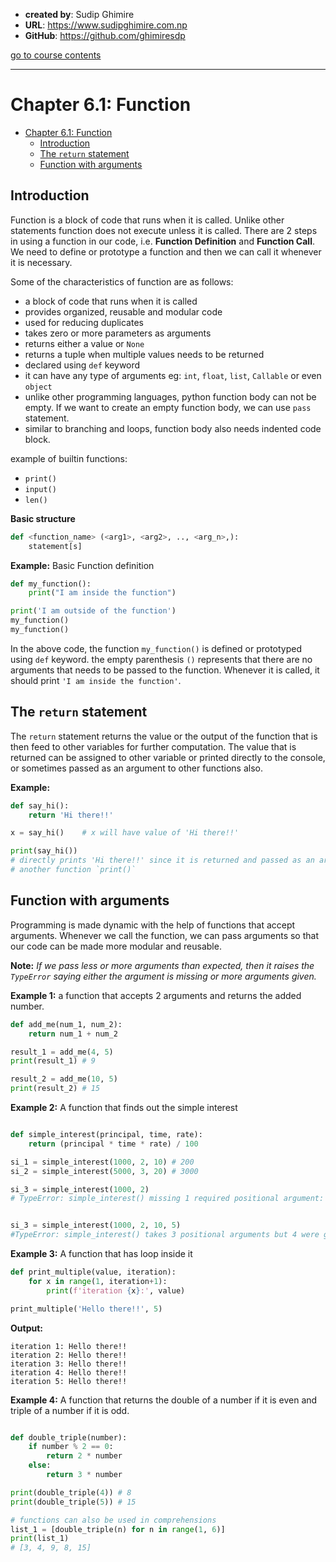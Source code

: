 - **created by**: Sudip Ghimire
- **URL**: https://www.sudipghimire.com.np
- **GitHub**: https://github.com/ghimiresdp

[go to course contents](https://github.com/ghimiresdp/python-level1/)
<hr>

# Chapter 6.1: Function

- [Chapter 6.1: Function](#chapter-61-function)
    - [Introduction](#introduction)
    - [The `return` statement](#the-return-statement)
    - [Function with arguments](#function-with-arguments)

## Introduction
Function is a block of code that runs when it is called. Unlike other statements
function does not execute unless it is called. There are 2 steps in using a
function in our code, i.e. **Function Definition** and **Function Call**. We
need to define or prototype a function and then we can call it whenever it is
necessary.

Some of the characteristics of function are as follows:

- a block of code that runs when it is called
- provides organized, reusable and modular code
- used for reducing duplicates
- takes zero or more parameters as arguments
- returns either a value or `None`
- returns a tuple when multiple values needs to be returned
- declared using `def` keyword
- it can have any type of arguments eg: `int`, `float`, `list`, `Callable` or
  even `object`
- unlike other programming languages, python function body can not be empty. If
  we want to create an empty function body, we can use `pass` statement.
- similar to branching and loops, function body also needs indented code block.

example of builtin functions:
- `print()`
- `input()`
- `len()`

**Basic structure**
```python
def <function_name> (<arg1>, <arg2>, .., <arg_n>,):
    statement[s]
```

**Example:** Basic Function definition

```python
def my_function():
    print("I am inside the function")

print('I am outside of the function')
my_function()
my_function()
```
In the above code, the function `my_function()` is defined or prototyped using
`def` keyword. the empty parenthesis `()` represents that there are no
arguments that needs to be passed to the function. Whenever it is called, it
should print `'I am inside the function'`.


## The `return` statement

The `return` statement returns the value or the output of the function that is
then feed to other variables for further computation. The value that is returned
can be assigned to other variable or printed directly to the console, or
sometimes passed as an argument to other functions also.

**Example:**
```python
def say_hi():
    return 'Hi there!!'

x = say_hi()    # x will have value of 'Hi there!!'

print(say_hi())
# directly prints 'Hi there!!' since it is returned and passed as an argument to
# another function `print()`
```


## Function with arguments
Programming is made dynamic with the help of functions that accept arguments.
Whenever we call the function, we can pass arguments so that our code can be
made more modular and reusable.

**Note:** <i>If we pass less or more arguments than expected, then it raises the
`TypeError` saying either the argument is missing or more arguments given.</i>

**Example 1:** a function that accepts 2 arguments and returns the added number.

```python
def add_me(num_1, num_2):
    return num_1 + num_2

result_1 = add_me(4, 5)
print(result_1) # 9

result_2 = add_me(10, 5)
print(result_2) # 15

```

**Example 2:** A function that finds out the simple interest

```python

def simple_interest(principal, time, rate):
    return (principal * time * rate) / 100

si_1 = simple_interest(1000, 2, 10) # 200
si_2 = simple_interest(5000, 3, 20) # 3000

si_3 = simple_interest(1000, 2)
# TypeError: simple_interest() missing 1 required positional argument: 'rate'


si_3 = simple_interest(1000, 2, 10, 5)
#TypeError: simple_interest() takes 3 positional arguments but 4 were given

```

**Example 3:** A function that has loop inside it

```python
def print_multiple(value, iteration):
    for x in range(1, iteration+1):
        print(f'iteration {x}:', value)

print_multiple('Hello there!!', 5)
```

**Output:**
```
iteration 1: Hello there!!
iteration 2: Hello there!!
iteration 3: Hello there!!
iteration 4: Hello there!!
iteration 5: Hello there!!
```

**Example 4:** A function that returns the double of a number if it is even and
triple of a number if it is odd.

```python

def double_triple(number):
    if number % 2 == 0:
        return 2 * number
    else:
        return 3 * number

print(double_triple(4)) # 8
print(double_triple(5)) # 15

# functions can also be used in comprehensions
list_1 = [double_triple(n) for n in range(1, 6)]
print(list_1)
# [3, 4, 9, 8, 15]
```
